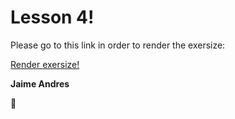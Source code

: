 # Lesson 4!

Please go to this link in order to render the exersize:

[Render exersize!](http://github.ekorre.org/2017-Google-Developer-Challenge/Lesson-4/index.html)

**Jaime Andres**

:see_no_evil:
